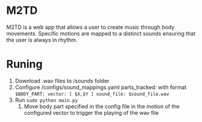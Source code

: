 # M2TD 

M2TD is a web app that allows a user to create music through body movements. Specific motions are mapped to a distinct sounds ensuring that the user is always in rhythm. 

# Runing  
1. Download .wav files to /sounds folder 
2. Configure /configs/sound_mappings.yaml parts_tracked: with format
```$BODY_PART: vector: [ $X,$Y ] sound_file: $sound_file.wav```
3. Run ```sudo python main.py```
   1. Move body part specified in the config file in the motion of the configured vector to trigger the playing of the wav file